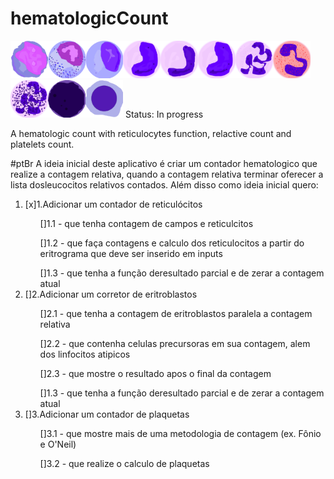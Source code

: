 # hematologicCount 
<img src="assets/img/mieloblasto.png" width='60px'><img src="assets/img/promielo.png" width='60px'><img src="assets/img/mielo.png" width='60px'><img src="assets/img/meta.png" width='60px'><img src="assets/img/bastao.png" width='60px'><img src="assets/img/meta.png" width='60px'><img src="assets/img/seg.png" width='60px'><img src="assets/img/eos.png" width='60px'><img src="assets/img/bas.png" width='60px'><img src="assets/img/linTip.png" width='60px'><img src="assets/img/eritro.png" width='60px'>
Status: In progress 
<p>A hematologic count with reticulocytes function, relactive count and platelets count. </p>

#ptBr
A ideia inicial deste aplicativo é criar um contador hematologico que realize a contagem relativa, quando a contagem relativa terminar oferecer a lista dosleucocitos relativos contados. Além disso como ideia inicial quero:

<ol>
  <li>[x]1.Adicionar um contador de reticulócitos </li>
  <ul>[]1.1 - que tenha contagem de campos e reticulcitos </ul>
  <ul>[]1.2 - que faça contagens e calculo dos reticulocitos a partir do eritrograma que deve ser inserido em inputs </ul>
  <ul>[]1.3 - que tenha a função deresultado parcial e de zerar a contagem atual </ul>
  <li>[]2.Adicionar um corretor de eritroblastos </li>
  <ul>[]2.1 - que tenha a contagem de eritroblastos paralela a contagem relativa </ul>
  <ul>[]2.2 - que contenha celulas precursoras em sua contagem, alem dos linfocitos atipicos </ul>
  <ul>[]2.3 - que mostre o resultado apos o final da contagem </ul>
  <ul>[]1.3 - que tenha a função deresultado parcial e de zerar a contagem atual </ul>
  <li>[]3.Adicionar um contador de plaquetas</li>
  <ul>[]3.1 - que mostre mais de uma metodologia de contagem (ex. Fônio e O'Neil)  </ul> 
  <ul>[]3.2 - que realize o calculo de plaquetas  </ul> 
  </ol>
